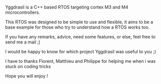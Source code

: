 Yggdrasil is a C++ based RTOS targeting cortex M3 and M4 microcontrollers.

This RTOS was designed to be simple to use and flexible, it aims to be a base example for those who try to understand how a RTOS works too.

If you have any remarks, advice, need some features, or else, feel free to send me a mail ;)

I would be happy to know for which project Yggdrasil was useful to you ;)

I have to thanks Florent, Matthieu and Philippe for helping me when i was stuck on coding tricks

Hope you will enjoy !
